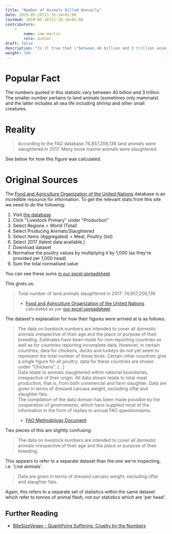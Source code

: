 ```yaml
---
title: "Number of Animals Killed Annually"
date: 2019-05-16T21:35:14+01:00
lastmod: 2019-05-16T21:35:14+01:00
contributors:
    - 
        name: sam-martin
        role: author
draft: false
description: "Is it true that \"between 40 billion and 3 trillion animals are slaughtered anually\""
weight: 100
---
```


# Popular Fact

The numbers quoted in this statistic vary between 40 billion and 3 trillion.  
The smaller number pertains to land animals (sometimes only mammals) and the latter includes all sea life including shrimp and other small creatures.

# Reality

> According to the FAO database 74,857,206,136 land animals were slaughtered in 2017. Many more marine animals were slaughtered. 

See below for how this figure was calculated.


# Original Sources

The [Food and Agriculture Organization of the United Nations](http://www.fao.org/faostat/en/#data/QL) database is an incredible resource for information. To get the relevant stats from this site we need to do the following:

1. Visit [the database](http://www.fao.org/faostat/en/#data/QL)
2. Click "Livestock Primary" under "Production"
3. Select Regions > World (Total)
4. Select Producing Animals/Slaughtered
5. Select Items (Aggregated) > Meat, Poultry (list)
6. Select 2017 (latest data available.)
7. Download dataset
8. Normalise the poultry values by multiplying it by 1,000 (as they're provided per 1,000 head)
9. Sum the total normalised value

You can see these sums [in our excel spreadsheet](https://docs.google.com/spreadsheets/d/1ymkUc2hl0FS41veh3Mqp8JVsiinry8XC0aPKQUV48Us/).

This gives us:

>  Total number of land animals slaughtered in 2017: 74,857,206,136  
> - [Food and Agriculture Organization of the United Nations](http://www.fao.org/faostat/en/#data/QL) calculated as per [our excel spreadsheet](https://docs.google.com/spreadsheets/d/1ymkUc2hl0FS41veh3Mqp8JVsiinry8XC0aPKQUV48Us/).

The dataset's explanation for how their figures were arrived at is as follows: 

> The data on livestock numbers are intended to cover all domestic animals irrespective of their age and the place or purpose of their breeding. Estimates have been made for non-reporting countries as well as for countries reporting incomplete data. However, in certain countries, data for chickens, ducks and turkeys do not yet seem to represent the total number of these birds. Certain other countries give a single figure for all poultry; data for these countries are shown under “Chickens”. [...]  
>  Data relate to animals slaughtered within national boundaries, irrespective of their origin. All data shown relate to total meat production, that is, from both commercial and farm
slaughter. Data are given in terms of dressed carcass weight, excluding offal and slaughter fats.   
> The compilation of the data domain has been made possible by the cooperation of
governments, which have supplied most of the information in the form of replies to annual
FAO questionnaires.   
> - [FAO Methodology Document](http://fenixservices.fao.org/faostat/static/documents/QL/QL_methodology_e.pdf)

Two pieces of this are slightly confusing:  

>  The data on livestock numbers are intended to cover all domestic animals irrespective of their age and the place or purpose of their breeding.  

This appears to refer to a separate dataset than the one we're inspecting, i.e. 'Live animals'.  

> Data are given in terms of dressed carcass weight, excluding offal and slaughter fats.   

Again, this refers to a separate set of statistics within the same dataset which refer to tonnes of animal flesh, not our statistics which are 'per head'.



## Further Reading

- [BiteSizeVegan - Quantifying Suffering, Cruelty by the Numbers](http://www.bitesizevegan.org/bite-size-vegan-nuggets/qa/quantifying-suffering-cruelty-by-the-numbers/)


